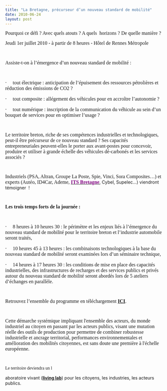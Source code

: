 ```yaml
---
title: "La Bretagne, précurseur d’un nouveau standard de mobilité"
date: 2010-06-24
layout: post
---
```


<p class="MsoNormal"><span style="font-family: Times New Roman"><font size="3">Pourquoi ce défi ? Avec quels atouts ? A quels<span>  </span>horizons ? De quelle manière ?</font></span></p> <p class="MsoNormal"><span style="font-family: Times New Roman"><font size="3">Jeudi 1er juillet 2010 - à partir de 8 heures - Hôtel de Rennes Métropole</font></span></p> <p class="MsoNormal"><span style="font-family: Times New Roman"><font size="3"></font></span> </p> <p class="MsoNormal"><span style="font-family: Times New Roman"><font size="3">Assiste-t-on à l’émergence d’un nouveau standard de mobilité :</font></span></p> <p class="MsoNormal"><span style="font-family: Times New Roman"> </span></p> <p class="MsoNormal"><span><span><font size="3">·</font><span>	    </span></span></span><span dir="ltr"><span style="font-family: Times New Roman"><font size="3">tout électrique : anticipation de l’épuisement des ressources pétrolières et réduction des émissions de CO2 ?</font></span></span></p> <p class="MsoNormal"><span><span><font size="3">·</font><span>	    </span></span></span><span dir="ltr"><span style="font-family: Times New Roman"><font size="3">tout composite : allégement des véhicules pour en accroître l’autonomie ?</font></span></span></p> <p class="MsoNormal"><span><span><font size="3">·</font><span>	    </span></span></span><span dir="ltr"><span style="font-family: Times New Roman"><font size="3">tout numérique : inscription de la communication du véhicule au sein d’un bouquet de services pour en optimiser l’usage ?</font></span></span></p> <p class="MsoNormal"><font face="Times New Roman" size="3"> </font></p>  <!--more-->   <p class="MsoNormal"><span style="font-family: Times New Roman"><font size="3">Le territoire breton, riche de ses compétences industrielles et technologiques, peut-il être précurseur de ce nouveau standard ? Ses capacités entrepreneuriales peuvent-elles le porter aux avant-postes pour concevoir, produire et utiliser à grande échelle des véhicules dé-carbonés et les services associés ?</font></span></p> <p class="MsoNormal"><span style="font-family: Times New Roman"> </span></p> <p class="MsoNormal"><span style="font-family: Times New Roman"><font size="3">Industriels (PSA, Altran, Groupe La Poste, Spie, Vinci, Sora Composites…) et experts (Autéo, ID4Car, Ademe, <strong><a href="http://www.itsbretagne.net/component/content/article/40-alaune/367-journee01072010.html"><font color="#800080">ITS Bretagne</font></a></strong></font></span>, Cybel, Supelec…) viendront témoigner<span>  </span>!<span>  </span></p> <p class="MsoNormal"><span style="font-family: Times New Roman"> </span></p> <p class="MsoNormal"><strong><span style="font-family: Times New Roman"><font size="3">Les trois temps forts de la journée :</font></span></strong></p> <p class="MsoNormal"><span style="font-family: Times New Roman"> </span></p> <p class="MsoNormal"><span><span><font size="3">·</font><span>	    </span></span></span><span dir="ltr"><span style="font-family: Times New Roman"><font size="3">8 heures à 10 heures 30 : le périmètre et les enjeux liés à l’émergence du nouveau standard de mobilité pour le territoire breton et l’industrie automobile seront traités,</font></span></span></p> <p class="MsoNormal"><span><span><font size="3">·</font><span>	    </span></span></span><span dir="ltr"><span style="font-family: Times New Roman"><font size="3">10 heures 45 à 13 heures : les combinaisons technologiques à la base du nouveau standard de mobilité seront examinées lors d’un séminaire technique,</font></span></span></p> <p class="MsoNormal"><span><span><font size="3">·</font><span>	    </span></span></span><span dir="ltr"><font size="3"><span style="font-family: Times New Roman">14 heures à 17 heures 30 : les conditions de mise en place des capacités industrielles, des infrastructures de recharges et des services publics et privés autour du nouveau standard de mobilité seront abordés lors de 5 ateliers d’échanges en parallèle.</span></font></span></p> <p class="MsoNormal"><span dir="ltr"></span><span style="font-family: Times New Roman"></span> </p> <p class="MsoNormal"><font size="3"><span style="font-family: Times New Roman">Retrouvez l’ensemble du programme en téléchargement <strong><a href="http://www.itsbretagne.net/attachments/367_Conference_du_1er_juillet_Novincie.pdf">ICI</a></strong>.</span></font></p> <p class="MsoNormal"><font size="3"><span style="font-family: Times New Roman"></span></font> </p> <p class="MsoNormal"><font size="3"><span style="font-family: Times New Roman">Cette démarche systémique impliquant l'ensemble des acteurs, du monde industriel au citoyen en passant par les acteurs publics, visant une mutation réelle des outils de production pour permettre de combiner robustesse industrielle et ancrage territorial, performances environnementales et amélioration des mobilités citoyennes, est sans doute une première à l'échelle européenne.</span></font></p> <p class="MsoNormal"><span style="font-family: Times New Roman"></span> </p> <p class="MsoNormal"><span style="font-family: Times New Roman">Le territoire deviendra un l
aboratoire vivant (<strong><a href="/2010/04/du-serious-game-a-la-ville-laboratoire-puis-a-la-ville-living-lab.html">living lab</a></strong>) pour les citoyens, les industries, les acteurs publics.</span></p>